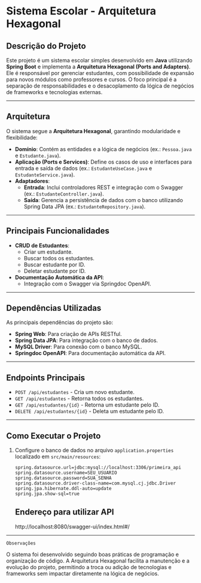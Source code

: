 # Sistema Escolar - Arquitetura Hexagonal

## Descrição do Projeto
Este projeto é um sistema escolar simples desenvolvido em **Java** utilizando **Spring Boot** e implementa a **Arquitetura Hexagonal (Ports and Adapters)**. 
Ele é responsável por gerenciar estudantes, com possibilidade de expansão para novos módulos como professores e cursos. O foco principal é a separação de responsabilidades e o desacoplamento da lógica de negócios 
de frameworks e tecnologias externas.

---

## Arquitetura
O sistema segue a **Arquitetura Hexagonal**, garantindo modularidade e flexibilidade:
- **Domínio**: Contém as entidades e a lógica de negócios (ex.: `Pessoa.java` e `Estudante.java`).
- **Aplicação (Ports e Services)**: Define os casos de uso e interfaces para entrada e saída de dados (ex.: `EstudanteUseCase.java` e `EstudanteService.java`).
- **Adaptadores**:
  - **Entrada**: Inclui controladores REST e integração com o Swagger (ex.: `EstudanteController.java`).
  - **Saída**: Gerencia a persistência de dados com o banco utilizando Spring Data JPA (ex.: `EstudanteRepository.java`).

---

## Principais Funcionalidades
- **CRUD de Estudantes**:
  - Criar um estudante.
  - Buscar todos os estudantes.
  - Buscar estudante por ID.
  - Deletar estudante por ID.
- **Documentação Automática da API**:
  - Integração com o Swagger via Springdoc OpenAPI.

---

## Dependências Utilizadas
As principais dependências do projeto são:
- **Spring Web**: Para criação de APIs RESTful.
- **Spring Data JPA**: Para integração com o banco de dados.
- **MySQL Driver**: Para conexão com o banco MySQL.
- **Springdoc OpenAPI**: Para documentação automática da API.

---

## Endpoints Principais
- `POST /api/estudantes` - Cria um novo estudante.
- `GET /api/estudantes` - Retorna todos os estudantes.
- `GET /api/estudantes/{id}` - Retorna um estudante pelo ID.
- `DELETE /api/estudantes/{id}` - Deleta um estudante pelo ID.

---

## Como Executar o Projeto
1. Configure o banco de dados no arquivo `application.properties` localizado em `src/main/resources`:
   ```properties
   spring.datasource.url=jdbc:mysql://localhost:3306/primeira_api
   spring.datasource.username=SEU_USUARIO
   spring.datasource.password=SUA_SENHA
   spring.datasource.driver-class-name=com.mysql.cj.jdbc.Driver
   spring.jpa.hibernate.ddl-auto=update
   spring.jpa.show-sql=true
   ```

   ## Endereço para utilizar API
   http://localhost:8080/swagger-ui/index.html#/

---

    Observações
O sistema foi desenvolvido seguindo boas práticas de programação e organização de código. A Arquitetura Hexagonal facilita a manutenção e a evolução do projeto, 
permitindo a troca ou adição de tecnologias e frameworks sem impactar diretamente na lógica de negócios.
